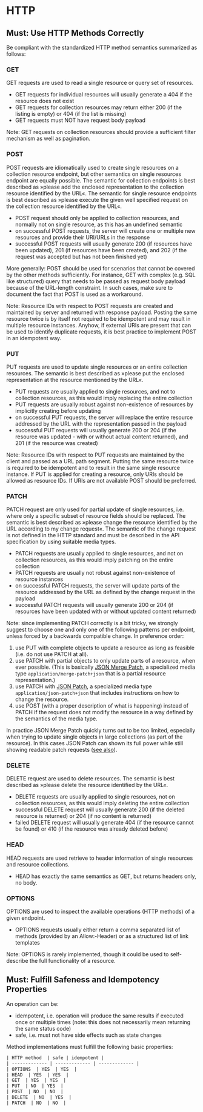 # HTTP

## Must: Use HTTP Methods Correctly

Be compliant with the standardized HTTP method semantics summarized as follows:

### GET

GET requests are used to read a single resource or query set of resources.

- GET requests for individual resources will usually generate a 404 if the resource does not exist
- GET requests for collection resources may return either 200 (if the listing is empty) or 404 (if the list is missing)
- GET requests must NOT have request body payload

Note: GET requests on collection resources should provide a sufficient filter mechanism as well as pagination.

### POST

POST requests are idiomatically used to create single resources on a collection resource endpoint, but other semantics on
single resources endpoint are equally possible. The semantic for collection endpoints is best described as »please add the
enclosed representation to the collection resource identified by the URL«. The semantic for single resource endpoints is
best described as »please execute the given well specified request on the collection resource identified by the URL«.

- POST request should only be applied to collection resources, and normally not on single resource, as this has an undefined
semantic
- on successful POST requests, the server will create one or multiple new resources and provide their URI/URLs in the
response
- successful POST requests will usually generate 200 (if resources have been updated), 201 (if resources have been created),
and 202 (if the request was accepted but has not been finished yet)

More generally: POST should be used for scenarios that cannot be covered by the other methods sufficiently. For instance,
GET with complex (e.g. SQL like structured) query that needs to be passed as request body payload because of the URL-length
constraint. In such cases, make sure to document the fact that POST is used as a workaround.

Note: Resource IDs with respect to POST requests are created and maintained by server and returned with response payload.
Posting the same resource twice is by itself not required to be idempotent and may result in multiple resource instances.
Anyhow, if external URIs are present that can be used to identify duplicate requests, it is best practice to implement POST
in an idempotent way.

### PUT

PUT requests are used to update single resources or an entire collection resources. The semantic is best described as
»please put the enclosed representation at the resource mentioned by the URL«.

- PUT requests are usually applied to single resources, and not to collection resources, as this would imply replacing the
entire collection
- PUT requests are usually robust against non-existence of resources by implicitly creating before updating
- on successful PUT requests, the server will replace the entire resource addressed by the URL with the representation
passed in the payload
- successful PUT requests will usually generate 200 or 204 (if the resource was updated - with or without actual content
returned), and 201 (if the resource was created)

Note: Resource IDs with respect to PUT requests are maintained by the client and passed as a URL path segment. Putting the
same resource twice is required to be idempotent and to result in the same single resource instance. If PUT is applied for
creating a resource, only URIs should be allowed as resource IDs. If URIs are not available POST should be preferred.

### PATCH

PATCH request are only used for partial update of single resources, i.e. where only a specific subset of resource fields
should be replaced. The semantic is best described as »please change the resource identified by the URL according to my
change request«. The semantic of the change request is not defined in the HTTP standard and must be described in the API
specification by using suitable media types.

- PATCH requests are usually applied to single resources, and not on collection resources, as this would imply patching on
the entire collection
- PATCH requests are usually not robust against non-existence of resource instances
- on successful PATCH requests, the server will update parts of the resource addressed by the URL as defined by the change
request in the payload
- successful PATCH requests will usually generate 200 or 204 (if resources have been updated with or without updated content
returned)

Note: since implementing PATCH correctly is a bit tricky, we strongly suggest to choose one and only one of the following patterns per endpoint, unless forced by a backwards compatible change. In preference order:

1. use PUT with complete objects to update a resource as long as feasible (i.e. do not use PATCH at all).
1. use PATCH with partial objects to only update parts of a resource, when ever possible. (This is basically [JSON Merge Patch](https://tools.ietf.org/html/rfc7396),
a specialized media type `application/merge-patch+json` that is a partial resource representation.)
1. use PATCH with [JSON Patch](http://tools.ietf.org/html/rfc6902), a specialized media type `application/json-patch+json` that
includes instructions on how to change the resource.
1. use POST (with a proper description of what is happening) instead of PATCH if the request does not modify the resource in
a way defined by the semantics of the media type.

In practice JSON Merge Patch quickly turns out to be too limited, especially when trying to update single objects in large
collections (as part of the resource). In this cases JSON Patch can shown its full power while still showing readable patch
requests ([see also](http://erosb.github.io/post/json-patch-vs-merge-patch)).

### DELETE

DELETE request are used to delete resources. The semantic is best described as »please delete the resource identified by the URL«.

- DELETE requests are usually applied to single resources, not on collection resources, as this would imply deleting the entire collection
- successful DELETE request will usually generate 200 (if the deleted resource is returned) or 204 (if no content is returned)
- failed DELETE request will usually generate 404 (if the resource cannot be found) or 410 (if the resource was already deleted before)

### HEAD

HEAD requests are used retrieve to header information of single resources and resource collections.

- HEAD has exactly the same semantics as GET, but returns headers only, no body.

### OPTIONS

OPTIONS are used to inspect the available operations (HTTP methods) of a given endpoint.

- OPTIONS requests usually either return a comma separated list of methods (provided by an Allow:-Header) or as a structured list of link templates

Note: OPTIONS is rarely implemented, though it could be used to self-describe the full functionality of a resource.

## Must: Fulfill Safeness and Idempotency Properties

An operation can be:

- idempotent, i.e. operation will produce the same results if executed once or multiple times (note: this does not necessarily mean returning the same status code)
- safe, i.e. must not have side effects such as state changes

Method implementations must fulfill the following basic properties:

```txt
| HTTP method  | safe | idempotent |
| ------------- | ------------- | ------------- |
| OPTIONS  | YES  | YES  |
| HEAD  | YES  | YES  |
| GET  | YES  | YES  |
| PUT  | NO  | YES  |
| POST  | NO  | NO  |
| DELETE  | NO  | YES  |
| PATCH  | NO  | NO  |
```
